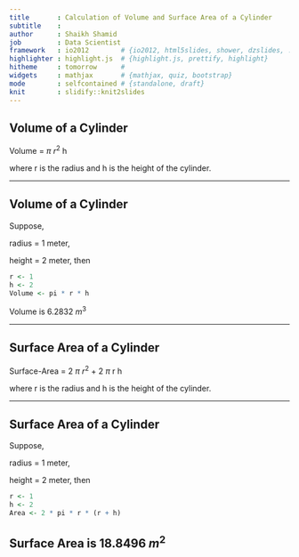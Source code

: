 ```yaml
---
title       : Calculation of Volume and Surface Area of a Cylinder
subtitle    : 
author      : Shaikh Shamid 
job         : Data Scientist
framework   : io2012        # {io2012, html5slides, shower, dzslides, ...}
highlighter : highlight.js  # {highlight.js, prettify, highlight}
hitheme     : tomorrow      # 
widgets     : mathjax       # {mathjax, quiz, bootstrap}
mode        : selfcontained # {standalone, draft}
knit        : slidify::knit2slides
---
```

 
## Volume of a Cylinder


Volume = $\pi$ $r^2$  h

where r is the radius and h is the height of the cylinder.

---
## Volume of a Cylinder

Suppose,

radius = 1 meter, 

height = 2 meter, then


```r
r <- 1
h <- 2 
Volume <- pi * r * h 
```
Volume is 6.2832 $m^3$

---

## Surface Area of a Cylinder


Surface-Area = 2  $\pi$ $r^2$  + 2 $\pi$  r  h

where r is the radius and h is the height of the cylinder.

---

## Surface Area of a Cylinder

Suppose,

radius = 1 meter, 

height = 2 meter, then


```r
r <- 1
h <- 2 
Area <- 2 * pi * r * (r + h) 
```

Surface Area is 18.8496  $m^2$
---
